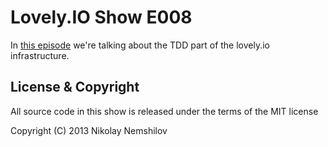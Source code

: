 # Lovely.IO Show E008

In [this episode](http://lovely.io/show/tdd-is-ftw) we're talking about
the TDD part of the lovely.io infrastructure.

## License & Copyright

All source code in this show is released under the terms of the MIT license

Copyright (C) 2013 Nikolay Nemshilov
